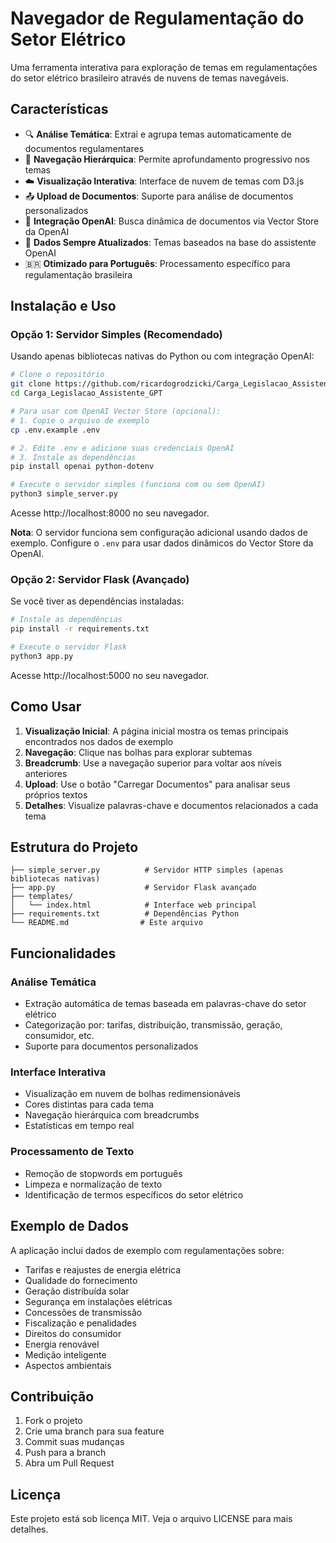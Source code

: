 # Navegador de Regulamentação do Setor Elétrico

Uma ferramenta interativa para exploração de temas em regulamentações do setor elétrico brasileiro através de nuvens de temas navegáveis.

## Características

- 🔍 **Análise Temática**: Extrai e agrupa temas automaticamente de documentos regulamentares
- 🎯 **Navegação Hierárquica**: Permite aprofundamento progressivo nos temas
- ☁️ **Visualização Interativa**: Interface de nuvem de temas com D3.js
- 📤 **Upload de Documentos**: Suporte para análise de documentos personalizados
- 🤖 **Integração OpenAI**: Busca dinâmica de documentos via Vector Store da OpenAI
- 🔄 **Dados Sempre Atualizados**: Temas baseados na base do assistente OpenAI
- 🇧🇷 **Otimizado para Português**: Processamento específico para regulamentação brasileira

## Instalação e Uso

### Opção 1: Servidor Simples (Recomendado)

Usando apenas bibliotecas nativas do Python ou com integração OpenAI:

```bash
# Clone o repositório
git clone https://github.com/ricardogrodzicki/Carga_Legislacao_Assistente_GPT.git
cd Carga_Legislacao_Assistente_GPT

# Para usar com OpenAI Vector Store (opcional):
# 1. Copie o arquivo de exemplo
cp .env.example .env

# 2. Edite .env e adicione suas credenciais OpenAI
# 3. Instale as dependências
pip install openai python-dotenv

# Execute o servidor simples (funciona com ou sem OpenAI)
python3 simple_server.py
```

Acesse http://localhost:8000 no seu navegador.

**Nota**: O servidor funciona sem configuração adicional usando dados de exemplo. Configure o `.env` para usar dados dinâmicos do Vector Store da OpenAI.

### Opção 2: Servidor Flask (Avançado)

Se você tiver as dependências instaladas:

```bash
# Instale as dependências
pip install -r requirements.txt

# Execute o servidor Flask
python3 app.py
```

Acesse http://localhost:5000 no seu navegador.

## Como Usar

1. **Visualização Inicial**: A página inicial mostra os temas principais encontrados nos dados de exemplo
2. **Navegação**: Clique nas bolhas para explorar subtemas
3. **Breadcrumb**: Use a navegação superior para voltar aos níveis anteriores
4. **Upload**: Use o botão "Carregar Documentos" para analisar seus próprios textos
5. **Detalhes**: Visualize palavras-chave e documentos relacionados a cada tema

## Estrutura do Projeto

```
├── simple_server.py          # Servidor HTTP simples (apenas bibliotecas nativas)
├── app.py                    # Servidor Flask avançado
├── templates/
│   └── index.html            # Interface web principal
├── requirements.txt          # Dependências Python
└── README.md                # Este arquivo
```

## Funcionalidades

### Análise Temática
- Extração automática de temas baseada em palavras-chave do setor elétrico
- Categorização por: tarifas, distribuição, transmissão, geração, consumidor, etc.
- Suporte para documentos personalizados

### Interface Interativa
- Visualização em nuvem de bolhas redimensionáveis
- Cores distintas para cada tema
- Navegação hierárquica com breadcrumbs
- Estatísticas em tempo real

### Processamento de Texto
- Remoção de stopwords em português
- Limpeza e normalização de texto
- Identificação de termos específicos do setor elétrico

## Exemplo de Dados

A aplicação inclui dados de exemplo com regulamentações sobre:
- Tarifas e reajustes de energia elétrica
- Qualidade do fornecimento
- Geração distribuída solar
- Segurança em instalações elétricas
- Concessões de transmissão
- Fiscalização e penalidades
- Direitos do consumidor
- Energia renovável
- Medição inteligente
- Aspectos ambientais

## Contribuição

1. Fork o projeto
2. Crie uma branch para sua feature
3. Commit suas mudanças
4. Push para a branch
5. Abra um Pull Request

## Licença

Este projeto está sob licença MIT. Veja o arquivo LICENSE para mais detalhes.